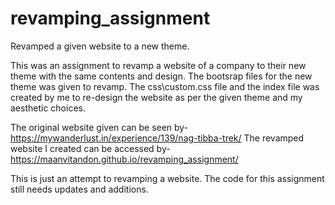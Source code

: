 # revamping_assignment
Revamped a given website to a new theme.

This was an assignment to revamp a website of a company to their new theme with the same contents and design. The bootsrap files for the new theme was given to revamp.
The css\custom.css file and the index file was created by me to re-design the website as per the given theme and my aesthetic choices.

The original website given can be seen by- https://mywanderlust.in/experience/139/nag-tibba-trek/
The revamped website I created can be accessed by- https://maanvitandon.github.io/revamping_assignment/

This is just an attempt to revamping a website. The code for this assignment still needs updates and additions.
